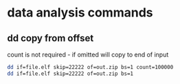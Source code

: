 # data analysis commands

## dd copy from offset
count is not required - if omitted will copy to end of input
```bash
dd if=file.elf skip=22222 of=out.zip bs=1 count=100000
dd if=file.elf skip=22222 of=out.zip bs=1
```
